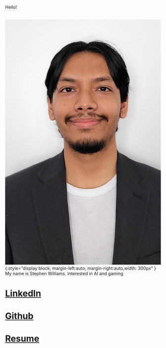 

 Hello!
 
<br /> ![screenshot](Resized_20220310_143411.jpeg){:style="display:block; margin-left:auto; margin-right:auto,width: 300px" } <br />
 My name is Stephen Williams. Interested in AI and gaming
# [LinkedIn](https://www.linkedin.com/in/stephen-williams-7843271a3/)
# [Github](https://github.com/Svalentinow)
# [Resume](https://github.com/Svalentinow/svalentinow.github.io/blob/database/Stephen%20Williams_Resume_2023-1.pdf)


